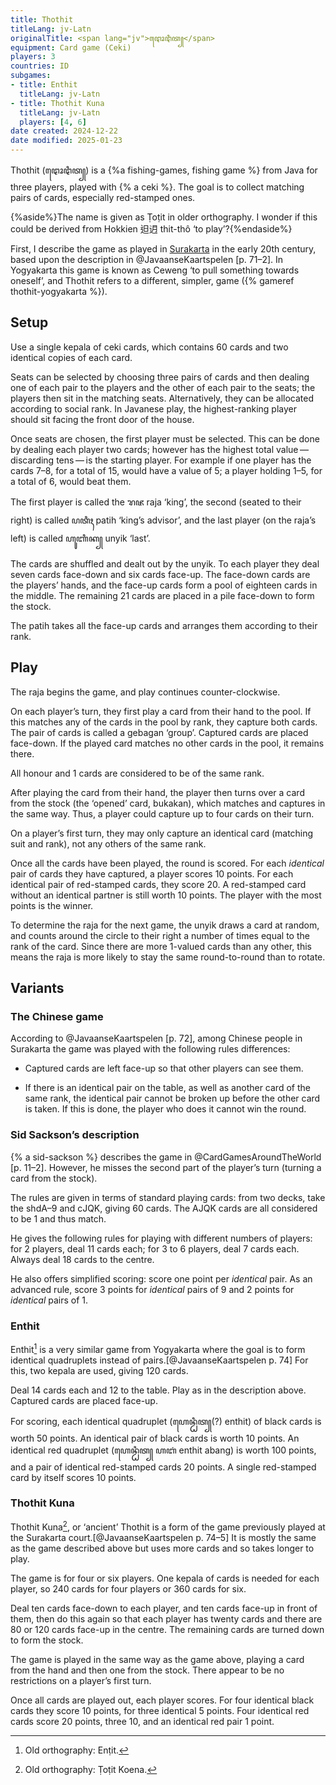 ```yaml
---
title: Thothit
titleLang: jv-Latn
originalTitle: <span lang="jv">ꦛꦺꦴꦛꦶꦠ꧀</span>
equipment: Card game (Ceki)
players: 3
countries: ID
subgames:
- title: Enthit
  titleLang: jv-Latn
- title: Thothit Kuna
  titleLang: jv-Latn
  players: [4, 6]
date created: 2024-12-22
date modified: 2025-01-23
---
```


<p class="lead">
<span lang="jv-Latn" class="noun aka">Thothit</span> (<span lang="jv" class="aka">ꦛꦺꦴꦛꦶꦠ꧀</span>) is a {%a fishing-games, fishing game %} from Java for three players,  played with {% a ceki %}. The goal is to collect matching pairs of cards, especially red-stamped ones.
</p>

{%aside%}The name is given as <span lang="jv-Latn" class="noun aka">Ṭoṭit</span> in older orthography. I wonder if this could be derived from Hokkien <span lang="nan">𨑨迌</span> <span lang="nan-Latn">thit-thô</span> ‘to play’?{%endaside%}

First, I describe the game as played in [Surakarta](https://en.wikipedia.org/wiki/Surakarta) in the early 20th century, based upon the description in @JavaanseKaartspelen [p. 71–2]. In Yogyakarta this game is known as <span lang="jv-Latn" class="noun aka">Ceweng</span> ‘to pull something towards oneself’, and <span lang="jv-Latn" class="noun">Thothit</span> refers to a different, simpler, game ({% gameref thothit-yogyakarta %}).

## Setup

Use a single <span lang="jv-Latn">kepala</span> of <span lang="jv-Latn">ceki</span> cards, which contains 60 cards and two identical copies of each card.

Seats can be selected by choosing three pairs of cards and then dealing one of each pair to the players and the other of each pair to the seats; the players then sit in the matching seats. Alternatively, they can be allocated according to social rank. In Javanese play, the highest-ranking player should sit facing the front door of the house.

Once seats are chosen, the first player must be selected. This can be done by dealing each player two cards; however has the highest total value — discarding tens — is the starting player. For example if one player has the cards <Cards>7–8</Cards>, for a total of 15, would have a value of 5; a player holding <Cards>1–5</Cards>, for a total of 6, would beat them.

The first player is called the <span lang="jv">ꦫꦗ</span> <span lang="jv-Latn">raja</span> ‘king’, the second (seated to their right) is called <span lang="jv">ꦥꦠꦶꦃ</span> <span lang="jv-Latn">patih</span> ‘king’s advisor’, and the last player (on the <span lang="jv-Latn">raja</span>’s left) is called <span lang="jv">ꦲꦸꦚꦶꦏ꧀</span> <span lang="jv-Latn">unyik</span> ‘last’.

The cards are shuffled and dealt out by the <span lang="jv-Latn">unyik</span>.  To each player they deal seven cards face-down and six cards face-up. The face-down cards are the players’ hands, and the face-up cards form a pool of eighteen cards in the middle. The remaining 21 cards are placed in a pile face-down to form the stock.

The <span lang="jv-Latn">patih</span> takes all the face-up cards and arranges them according to their rank.

## Play

The <span lang="jv-Latn">raja</span> begins the game, and play continues counter-clockwise.

On each player’s turn, they first play a card from their hand to the pool. If this matches any of the cards in the pool by rank, they capture both cards. The pair of cards is called a <span lang="jv-Latn">gebagan</span> ‘group’. Captured cards are placed face-down. If the played card matches no other cards in the pool, it remains there.

All honour and <Cards>1</Cards> cards are considered to be of the same rank.

After playing the card from their hand, the player then turns over a card from the stock (the ‘opened’ card, <span lang="jv-Latn">bukakan</span>), which matches and captures in the same way. Thus, a player could capture up to four cards on their turn.

On a player’s first turn, they may only capture an identical card (matching suit and rank), not any others of the same rank.

Once all the cards have been played, the round is scored. For each _identical_ pair of cards they have captured, a player scores 10 points. For each identical pair of red-stamped cards, they score 20. A red-stamped card without an identical partner is still worth 10 points. The player with the most points is the winner.

To determine the <span lang="jv-Latn">raja</span> for the next game, the <span lang="jv-Latn">unyik</span> draws a card at random, and counts around the circle to their right a number of times equal to the rank of the card. Since there are more <Cards>1</Cards>-valued cards than any other, this means the <span lang="jv-Latn">raja</span> is more likely to stay the same round-to-round than to rotate.

## Variants

### The Chinese game

According to @JavaanseKaartspelen [p. 72], among Chinese people in Surakarta the game was played with the following rules differences:

* Captured cards are left face-up so that other players can see them.

* If there is an identical pair on the table, as well as another card of the same
rank, the identical pair cannot be broken up before the other card is taken. If
this is done, the player who does it cannot win the round.

### Sid Sackson’s description

{% a sid-sackson %} describes the game in @CardGamesAroundTheWorld [p. 11–2].  However, he misses the second part of the player’s turn (turning a card from the stock).

The rules are given in terms of standard playing cards: from two decks, take the <Cards>shdA–9</Cards> and <Cards>cJQK</Cards>, giving 60 cards. The <Cards>AJQK</Cards> cards are all considered to be <Cards>1</Cards> and thus match.

He gives the following rules for playing with different numbers of players: for 2 players, deal 11 cards each; for 3 to 6 players, deal 7 cards each. Always deal 18 cards to the centre.

He also offers simplified scoring: score one point per _identical_ pair. As an advanced rule, score 3 points for _identical_ pairs of <Cards>9</Cards> and 2 points for _identical_ pairs of <Cards>1</Cards>.

### <span lang="jv-Latn" class="noun aka">Enthit</span>

<span lang="jv-Latn" class="noun">Enthit</span>[^fn0] is a very similar game from Yogyakarta where the goal is to form identical quadruplets instead of pairs.[@JavaanseKaartspelen p. 74] For this, two <span lang="jv-Latn">kepala</span> are used, giving 120 cards.

[^fn0]: Old orthography: <span lang="jv-Latn" class="aka">Enṭit</span>.

Deal 14 cards each and 12 to the table. Play as in the description above.  Captured cards are placed face-up.

For scoring, each identical quadruplet (<span lang="jv">ꦲꦺꦤ꧀ꦛꦶꦠ꧀</span>(?) <span lang="jv-Latn">enthit</span>) of black cards is worth 50 points. An identical pair of black cards is worth 10 points. An identical red quadruplet (<span lang="jv">ꦲꦺꦤ꧀ꦛꦶꦠ꧀ ꦲꦧꦁ</span> <span lang="jv-Latn">enthit abang</span>) is worth 100 points, and a pair of identical red-stamped cards 20 points. A single red-stamped card by itself scores 10 points.

### <span lang="jv-Latn" class="noun aka">Thothit Kuna</span>

<span lang="jv-Latn" class="noun">Thothit Kuna</span>[^fn1], or ‘ancient’ <span lang="jv-Latn" class="noun">Thothit</span> is a form of the game previously played at the Surakarta court.[@JavaanseKaartspelen p. 74–5] It is mostly the same as the game described above but uses more cards and so takes longer to play.

[^fn1]: Old orthography: <span lang="jv-Latn" class="aka">Ṭoṭit Koena</span>.

The game is for four or six players. One <span lang="ms">kepala</span> of cards is needed for each player, so 240 cards for four players or 360 cards for six.

Deal ten cards face-down to each player, and ten cards face-up in front of them, then do this again so that each player has twenty cards and there are 80 or 120 cards face-up in the centre. The remaining cards are turned down to form the stock.

The game is played in the same way as the game above, playing a card from the hand and then one from the stock. There appear to be no restrictions on a player’s first turn.

Once all cards are played out, each player scores. For four identical black cards they score 10 points, for three identical 5 points. Four identical red cards score 20 points, three 10, and an identical red pair 1 point.
